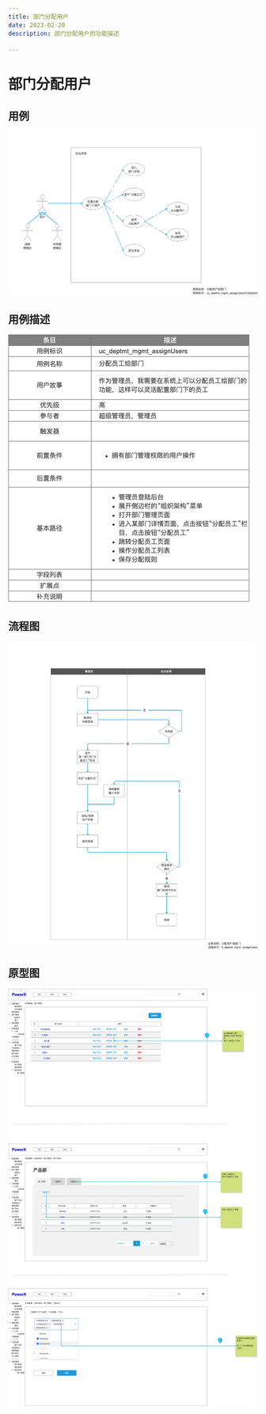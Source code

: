 ```yaml
---
title: 部门分配用户
date: 2023-02-20
description: 部门分配用户的功能描述

---
```


# 部门分配用户


## 用例

![](../../../../images/uc_deptmt_mgmt_assignUsers.png)

## 用例描述

![](../../../../images/uc_desc_deptmt_mgmt_assignUsers.png)

## 流程图

![](../../../../images/fl_deptmt_mgmt_assignUsers.png)

## 原型图

![](../../../../images/pt_deptmt_mgmt_assignUsers.png)